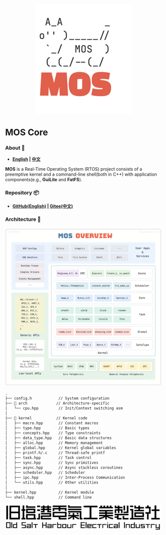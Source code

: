 <p align="center">
<img src="pic/mos_logo.svg">
</p>

# MOS Core

### About 🦉
-  **[English](https://github.com/Eplankton/mos-core) | [中文](https://gitee.com/Eplankton/mos-core)**

**MOS** is a Real-Time Operating System (RTOS) project consists of a preemptive kernel and a command-line shell(both in C++) with application components(e.g., **GuiLite** and **FatFS**).

### Repository 📦
- **[GitHub(English)](https://github.com/Eplankton/mos-core) | [Gitee(中文)](https://gitee.com/Eplankton/mos-core)**

### Architecture 🏀
<img src="pic/mos_arch.svg">

```
.
├── config.h            // System configuration
├── 📁 arch             // Architecture-specific
│   └── cpu.hpp         // Init/Context switching asm
│
├── 📁 kernel           // Kernel code
│   ├── macro.hpp       // Constant macros
│   ├── type.hpp        // Basic types
│   ├── concepts.hpp    // Type constraints
│   ├── data_type.hpp   // Basic data structures
│   ├── alloc.hpp       // Memory management
│   ├── global.hpp      // Kernel global variables
│   ├── printf.h/.c     // Thread-safe printf
│   ├── task.hpp        // Task control
│   ├── sync.hpp        // Sync primitives
│   ├── async.hpp       // Async stackless coroutines
│   ├── scheduler.hpp   // Scheduler
│   ├── ipc.hpp         // Inter-Process Communication
│   └── utils.hpp       // Other utilities
│
├── kernel.hpp          // Kernel module
└── shell.hpp           // Command line
```

<p align="center">
<img src="pic/osh-zh-en.svg">
</p>